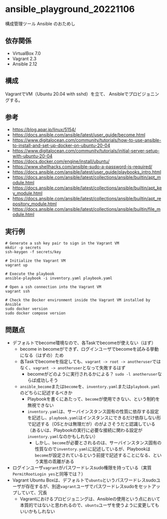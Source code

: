 # ansible_playground_20221106

構成管理ツール Ansible のおためし

## 依存関係

- VirtualBox 7.0
- Vagrant 2.3
- Ansible 2.12

## 構成

VagrantでVM（Ubuntu 20.04 with sshd）を立て、
Ansibleでプロビジョニングする。

## 参考

- <https://blog.apar.jp/linux/5154/>
- <https://docs.ansible.com/ansible/latest/user_guide/become.html>
- <https://www.digitalocean.com/community/tutorials/how-to-use-ansible-to-install-and-set-up-docker-on-ubuntu-20-04>
- <https://www.digitalocean.com/community/tutorials/initial-server-setup-with-ubuntu-20-04>
- <https://docs.docker.com/engine/install/ubuntu/>
- <https://www.shellhacks.com/ansible-sudo-a-password-is-required/>
- <https://docs.ansible.com/ansible/latest/user_guide/playbooks_intro.html>
- <https://docs.ansible.com/ansible/latest/collections/ansible/builtin/apt_module.html>
- <https://docs.ansible.com/ansible/latest/collections/ansible/builtin/apt_key_module.html>
- <https://docs.ansible.com/ansible/latest/collections/ansible/builtin/apt_repository_module.html>
- <https://docs.ansible.com/ansible/latest/collections/ansible/builtin/file_module.html>

## 実行例

```shell
# Generate a ssh key pair to sign in the Vagrant VM
mkdir -p secrets
ssh-keygen -f secrets/key

# Initialize the Vagrant VM
vagrant up

# Execute the playbook
ansible-playbook -i inventory.yaml playbook.yaml

# Open a ssh connection into the Vagrant VM
vagrant ssh

# Check the Docker environment inside the Vagrant VM installed by Ansible
sudo docker version
sudo docker compose version
```

## 問題点

- デフォルトでbecome環境なので、各Taskでbecomeが使えない（はず）
  - become in becomeができず、ログインユーザでbecomeを試みる挙動になる（はずの）ため
  - 各Taskでbecomeを指定しても、`vagrant -> root -> anotheruser`ではなく、`vagrant -> anotheruser`となって失敗するはず
    - becomeがどのように実行されるかによる？ `sudo -l anotheruser`ならば成功しそう
  - `ansible_become`または`become`を、`inventory.yaml`または`playbook.yaml`のどちらに記述するべきか
    - Playbookを書くにあたって、`become`が使用できない、という制約を無視できない
    - `inventory.yaml`は、サーバインスタンス固有の性質に依存する設定を記述し、`playbook.yaml`はインスタンスにできるだけ依存しない形で記述する（OSとかは無理だが）のがよさそうだと認識している（あるいは、Playbookの実行に必要な接続に関わる設定が`inventory.yaml`なのかもしれない）
      - しかし、`become`が必要とされるのは、サーバインスタンス固有の性質なので`inventory.yaml`に記述しているが、Playbookは`become`が設定されているという前提で記述することになる、という実態の乖離がある
- ログインユーザ`vagrant`がパスワードレスsudo権限を持っている（実質`PermitRootLogin yes`と同等では？）
- Vagrant Ubuntu Boxは、デフォルトで`ubuntu`というパスワードレスsudoユーザが存在するが、別途`vagrant`ユーザでパスワードレスsudoをセットアップしていて、冗長
  - Vagrantにおけるプロビジョニングは、Ansibleの使用という点において本質的ではないと思われるので、`ubuntu`ユーザを使うように変更してもいいかもしれない
